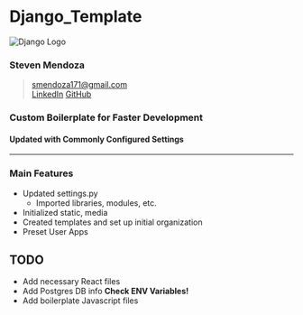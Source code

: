 # Django_Template

![Django Logo](https://static.djangoproject.com/img/logos/django-logo-negative.png)

### **Steven Mendoza**  
> <smendoza171@gmail.com>  
[LinkedIn](https://www.linkedin.com/in/mrmendoza171/)
[GitHub](https://github.com/mrmendoza171)  


### Custom Boilerplate for Faster Development
#### Updated with Commonly Configured Settings

---
### Main Features
- Updated settings.py
  - Imported libraries, modules, etc.
- Initialized static, media
- Created templates and set up initial organization
- Preset User Apps

## TODO
- Add necessary React files
- Add Postgres DB info **Check ENV Variables!**
- Add boilerplate Javascript files

